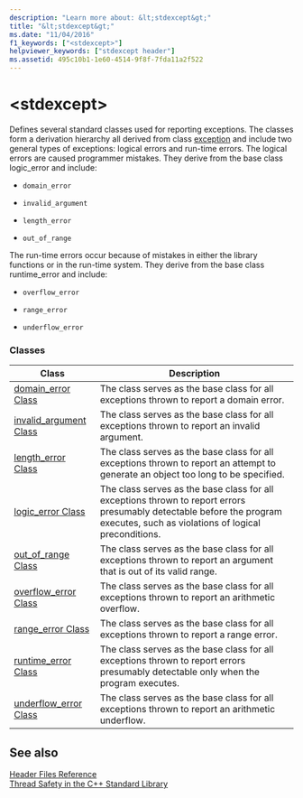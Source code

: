 ```yaml
---
description: "Learn more about: &lt;stdexcept&gt;"
title: "&lt;stdexcept&gt;"
ms.date: "11/04/2016"
f1_keywords: ["<stdexcept>"]
helpviewer_keywords: ["stdexcept header"]
ms.assetid: 495c10b1-1e60-4514-9f8f-7fda11a2f522
---
```

# &lt;stdexcept&gt;

Defines several standard classes used for reporting exceptions. The classes form a derivation hierarchy all derived from class [exception](../standard-library/exception-class.md) and include two general types of exceptions: logical errors and run-time errors. The logical errors are caused programmer mistakes. They derive from the base class logic_error and include:

- `domain_error`

- `invalid_argument`

- `length_error`

- `out_of_range`

The run-time errors occur because of mistakes in either the library functions or in the run-time system. They derive from the base class runtime_error and include:

- `overflow_error`

- `range_error`

- `underflow_error`

### Classes

|Class|Description|
|-|-|
|[domain_error Class](../standard-library/domain-error-class.md)|The class serves as the base class for all exceptions thrown to report a domain error.|
|[invalid_argument Class](../standard-library/invalid-argument-class.md)|The class serves as the base class for all exceptions thrown to report an invalid argument.|
|[length_error Class](../standard-library/length-error-class.md)|The class serves as the base class for all exceptions thrown to report an attempt to generate an object too long to be specified.|
|[logic_error Class](../standard-library/logic-error-class.md)|The class serves as the base class for all exceptions thrown to report errors presumably detectable before the program executes, such as violations of logical preconditions.|
|[out_of_range Class](../standard-library/out-of-range-class.md)|The class serves as the base class for all exceptions thrown to report an argument that is out of its valid range.|
|[overflow_error Class](../standard-library/overflow-error-class.md)|The class serves as the base class for all exceptions thrown to report an arithmetic overflow.|
|[range_error Class](../standard-library/range-error-class.md)|The class serves as the base class for all exceptions thrown to report a range error.|
|[runtime_error Class](../standard-library/runtime-error-class.md)|The class serves as the base class for all exceptions thrown to report errors presumably detectable only when the program executes.|
|[underflow_error Class](../standard-library/underflow-error-class.md)|The class serves as the base class for all exceptions thrown to report an arithmetic underflow.|

## See also

[Header Files Reference](../standard-library/cpp-standard-library-header-files.md)\
[Thread Safety in the C++ Standard Library](../standard-library/thread-safety-in-the-cpp-standard-library.md)
